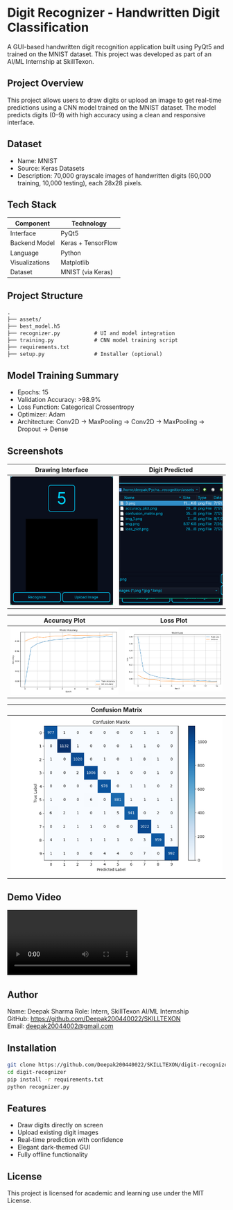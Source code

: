 
# Digit Recognizer - Handwritten Digit Classification

A GUI-based handwritten digit recognition application built using PyQt5 and trained on the MNIST dataset. This project was developed as part of an AI/ML Internship at SkillTexon.

## Project Overview

This project allows users to draw digits or upload an image to get real-time predictions using a CNN model trained on the MNIST dataset. The model predicts digits (0–9) with high accuracy using a clean and responsive interface.

## Dataset

- Name: MNIST
- Source: Keras Datasets
- Description: 70,000 grayscale images of handwritten digits (60,000 training, 10,000 testing), each 28x28 pixels.

## Tech Stack

| Component      | Technology       |
|----------------|------------------|
| Interface      | PyQt5            |
| Backend Model  | Keras + TensorFlow |
| Language       | Python           |
| Visualizations | Matplotlib       |
| Dataset        | MNIST (via Keras) |

## Project Structure

```
.
├── assets/
├── best_model.h5
├── recognizer.py           # UI and model integration
├── training.py             # CNN model training script
├── requirements.txt
├── setup.py                # Installer (optional)
```

## Model Training Summary

- Epochs: 15
- Validation Accuracy: >98.9%
- Loss Function: Categorical Crossentropy
- Optimizer: Adam
- Architecture: Conv2D → MaxPooling → Conv2D → MaxPooling → Dropout → Dense

## Screenshots

| Drawing Interface           | Digit Predicted                       |
|-----------------------------|---------------------------------------|
| ![Canvas](assets/digit.png) | ![Prediction](assets/file_upload.png) |

| Accuracy Plot             | Loss Plot                 |
|---------------------------|----------------------------|
| ![Accuracy](assets/accuracy_plot.png) | ![Loss](assets/loss_plot.png) |

| Confusion Matrix |
|------------------|
| ![Confusion](assets/confusion_matrix.png) |

## Demo Video

![Confusion](assets/digit_demo.mp4)
## Author

Name: Deepak Sharma
Role: Intern, SkillTexon AI/ML Internship  
GitHub: https://github.com/Deepak200440022/SKILLTEXON   
Email: deepak20044002@gmail.com

## Installation

```bash
git clone https://github.com/Deepak200440022/SKILLTEXON/digit-recognizer.git
cd digit-recognizer
pip install -r requirements.txt
python recognizer.py
```

## Features

- Draw digits directly on screen
- Upload existing digit images
- Real-time prediction with confidence
- Elegant dark-themed GUI
- Fully offline functionality

## License

This project is licensed for academic and learning use under the MIT License.
